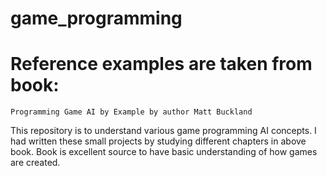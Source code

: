 # game_programming
# Reference examples are taken from book: 
    Programming Game AI by Example by author Matt Buckland
    
This repository is to understand various game programming AI concepts. I had written these small projects by studying 
different chapters in above book. Book is excellent source to have basic understanding of how games are created.


